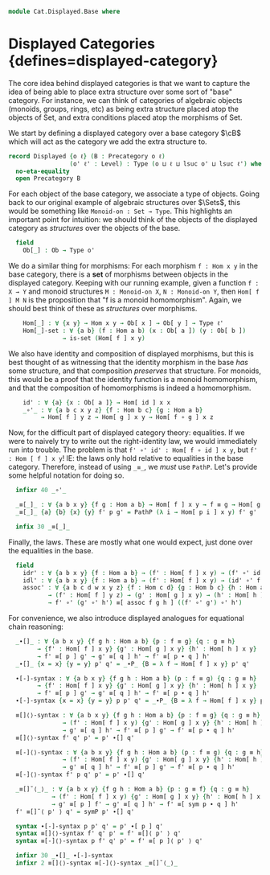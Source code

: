<!--
```agda
open import 1Lab.HLevel
open import 1Lab.Path
open import 1Lab.Type hiding (id ; _∘_)

open import Cat.Base
```
-->

```agda
module Cat.Displayed.Base where
```

# Displayed Categories {defines=displayed-category}

The core idea behind displayed categories is that we want to capture the
idea of being able to place extra structure over some sort of "base"
category. For instance, we can think of categories of algebraic objects
(monoids, groups, rings, etc) as being extra structure placed atop the
objects of Set, and extra conditions placed atop the morphisms of Set.

We start by defining a displayed category over a base category $\cB$
which will act as the category we add the extra structure to.

```agda
record Displayed {o ℓ} (B : Precategory o ℓ)
                 (o' ℓ' : Level) : Type (o ⊔ ℓ ⊔ lsuc o' ⊔ lsuc ℓ') where
  no-eta-equality
  open Precategory B
```

For each object of the base category, we associate a type of objects.
Going back to our original example of algebraic structures over $\Sets$,
this would be something like `Monoid-on : Set → Type`. This highlights
an important point for intuition: we should think of the objects of the
displayed category as _structures_ over the objects of the base.

```agda
  field
    Ob[_] : Ob → Type o'
```

We do a similar thing for morphisms: For each morphism `f : Hom x y`
in the base category, there is a **set** of morphisms between objects
in the displayed category. Keeping with our running example, given a
function `f : X → Y` and monoid structures `M : Monoid-on X`,
`N : Monoid-on Y`, then `Hom[ f ] M N` is the proposition that "f is a
monoid homomorphism". Again, we should best think of these as
_structures_ over morphisms.

```agda
    Hom[_] : ∀ {x y} → Hom x y → Ob[ x ] → Ob[ y ] → Type ℓ'
    Hom[_]-set : ∀ {a b} (f : Hom a b) (x : Ob[ a ]) (y : Ob[ b ])
               → is-set (Hom[ f ] x y)
```

We also have identity and composition of displayed morphisms, but this
is best thought of as witnessing that the identity morphism in the base
_has_ some structure, and that composition _preserves_ that structure.
For monoids, this would be a proof that the identity function is a
monoid homomorphism, and that the composition of homomorphisms is
indeed a homomorphism.

```agda
    id' : ∀ {a} {x : Ob[ a ]} → Hom[ id ] x x
    _∘'_ : ∀ {a b c x y z} {f : Hom b c} {g : Hom a b}
         → Hom[ f ] y z → Hom[ g ] x y → Hom[ f ∘ g ] x z
```

Now, for the difficult part of displayed category theory: equalities.
If we were to naively try to write out the right-identity law, we would
immediately run into trouble. The problem is that
`f' ∘' id' : Hom[ f ∘ id ] x y`, but `f' : Hom [ f ] x y`! IE: the laws
only hold relative to equalities in the base category. Therefore, instead
of using `_≡_`, we _must_ use `PathP`. Let's provide some helpful
notation for doing so.

```agda
  infixr 40 _∘'_

  _≡[_]_ : ∀ {a b x y} {f g : Hom a b} → Hom[ f ] x y → f ≡ g → Hom[ g ] x y → Type ℓ'
  _≡[_]_ {a} {b} {x} {y} f' p g' = PathP (λ i → Hom[ p i ] x y) f' g'

  infix 30 _≡[_]_
```

Finally, the laws. These are mostly what one would expect, just done
over the equalities in the base.

```agda
  field
    idr' : ∀ {a b x y} {f : Hom a b} → (f' : Hom[ f ] x y) → (f' ∘' id') ≡[ idr f ] f'
    idl' : ∀ {a b x y} {f : Hom a b} → (f' : Hom[ f ] x y) → (id' ∘' f') ≡[ idl f ] f'
    assoc' : ∀ {a b c d w x y z} {f : Hom c d} {g : Hom b c} {h : Hom a b}
           → (f' : Hom[ f ] y z) → (g' : Hom[ g ] x y) → (h' : Hom[ h ] w x)
           → f' ∘' (g' ∘' h') ≡[ assoc f g h ] ((f' ∘' g') ∘' h')
```

For convenience, we also introduce displayed analogues for equational chain reasoning:

```agda
  _∙[]_ : ∀ {a b x y} {f g h : Hom a b} {p : f ≡ g} {q : g ≡ h}
        → {f' : Hom[ f ] x y} {g' : Hom[ g ] x y} {h' : Hom[ h ] x y}
        → f' ≡[ p ] g' → g' ≡[ q ] h' → f' ≡[ p ∙ q ] h'
  _∙[]_ {x = x} {y = y} p' q' = _∙P_ {B = λ f → Hom[ f ] x y} p' q'

  ∙[-]-syntax : ∀ {a b x y} {f g h : Hom a b} (p : f ≡ g) {q : g ≡ h}
        → {f' : Hom[ f ] x y} {g' : Hom[ g ] x y} {h' : Hom[ h ] x y}
        → f' ≡[ p ] g' → g' ≡[ q ] h' → f' ≡[ p ∙ q ] h'
  ∙[-]-syntax {x = x} {y = y} p p' q' = _∙P_ {B = λ f → Hom[ f ] x y} p' q'

  ≡[]⟨⟩-syntax : ∀ {a b x y} {f g h : Hom a b} {p : f ≡ g} {q : g ≡ h}
               → (f' : Hom[ f ] x y) {g' : Hom[ g ] x y} {h' : Hom[ h ] x y}
               → g' ≡[ q ] h' → f' ≡[ p ] g' → f' ≡[ p ∙ q ] h'
  ≡[]⟨⟩-syntax f' q' p' = p' ∙[] q'

  ≡[-]⟨⟩-syntax : ∀ {a b x y} {f g h : Hom a b} (p : f ≡ g) {q : g ≡ h}
               → (f' : Hom[ f ] x y) {g' : Hom[ g ] x y} {h' : Hom[ h ] x y}
               → g' ≡[ q ] h' → f' ≡[ p ] g' → f' ≡[ p ∙ q ] h'
  ≡[-]⟨⟩-syntax f' p q' p' = p' ∙[] q'

  _≡[]˘⟨_⟩_ : ∀ {a b x y} {f g h : Hom a b} {p : g ≡ f} {q : g ≡ h}
            → (f' : Hom[ f ] x y) {g' : Hom[ g ] x y} {h' : Hom[ h ] x y}
            → g' ≡[ p ] f' → g' ≡[ q ] h' → f' ≡[ sym p ∙ q ] h'
  f' ≡[]˘⟨ p' ⟩ q' = symP p' ∙[] q'

  syntax ∙[-]-syntax p p' q' = p' ∙[ p ] q'
  syntax ≡[]⟨⟩-syntax f' q' p' = f' ≡[]⟨ p' ⟩ q'
  syntax ≡[-]⟨⟩-syntax p f' q' p' = f' ≡[ p ]⟨ p' ⟩ q'

  infixr 30 _∙[]_ ∙[-]-syntax
  infixr 2 ≡[]⟨⟩-syntax ≡[-]⟨⟩-syntax _≡[]˘⟨_⟩_
```
